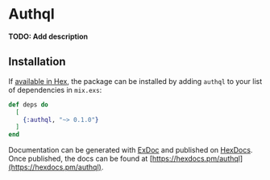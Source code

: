 # Authql

**TODO: Add description**

## Installation

If [available in Hex](https://hex.pm/docs/publish), the package can be installed
by adding `authql` to your list of dependencies in `mix.exs`:

```elixir
def deps do
  [
    {:authql, "~> 0.1.0"}
  ]
end
```

Documentation can be generated with [ExDoc](https://github.com/elixir-lang/ex_doc)
and published on [HexDocs](https://hexdocs.pm). Once published, the docs can
be found at [https://hexdocs.pm/authql](https://hexdocs.pm/authql).

